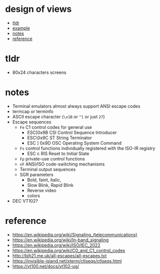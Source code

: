 # design of views

- [tldr](#tldr)
- [example](#example)
- [notes](#notes)
- [reference](#reference)

# tldr

- 80x24 characters screens

# notes

- Terminal emulators almost always support ANSI escape codes
- termcap or terminfo
- ASCII escape character (`\x1B` or `^[` or just `27`)
- Escape sequences
  - `Fe` C1 control codes for general use
    - ESC[0x9B  CSI  Control Sequence Introducer
    - ESC\0x9C  ST  String Terminator
    - ESC ]	0x9D	OSC	Operating System Command
  - `Fs` control functions individually registered with the ISO-IR registry
    - ESC c	RIS	Reset to Initial State
  - `Fp` private-use control functions
  - `nF` ANSI/ISO code-switching mechanisms
  - Terminal output sequences
  - SGR parameters
    - Bold, faint, italic, 
    - Slow Blink, Rapid Blink
    - Reverse video
    - colors
- DEC VT102?

# reference

- https://en.wikipedia.org/wiki/Signaling_(telecommunications)
- https://en.wikipedia.org/wiki/In-band_signaling
- https://en.wikipedia.org/wiki/ISO/IEC_2022
- https://en.wikipedia.org/wiki/C0_and_C1_control_codes
- http://bjh21.me.uk/all-escapes/all-escapes.txt
- https://invisible-island.net/xterm/ctlseqs/ctlseqs.html
- https://vt100.net/docs/vt102-ug/
